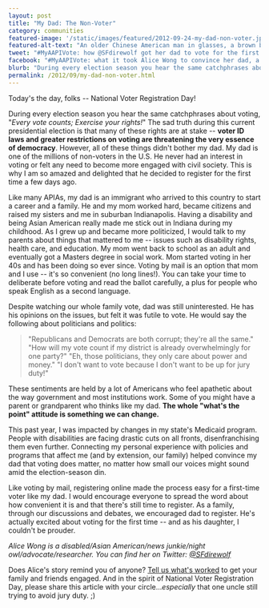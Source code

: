 ```yaml
---
layout: post
title: "My Dad: The Non-Voter"
category: communities
featured-image: '/static/images/featured/2012-09-24-my-dad-non-voter.jpg'
featured-alt-text: "An older Chinese American man in glasses, a brown blazer, and a hat stands beside his daughter, a wheelchair user wearing a blue jacket and a white sweater." 
tweet: "#MyAAPIVote: how @SFdirewolf got her dad to vote for the first time."
facebook: "#MyAAPIVote: what it took Alice Wong to convince her dad, a habitual non-voter, to cast his first ballot."
blurb: "During every election season you hear the same catchphrases about voting, 'Every vote counts; Exercise your rights!' The sad truth during this current presidential election is that many of these rights are at stake -- voter ID laws and greater restrictions on voting are threatening the very essence of democracy. However, all of these things didn't bother my dad. My dad is one of the millions of non-voters in the U.S. He never had an interest in voting or felt any need to become more engaged with civil society. This is why I am so amazed and delighted that he decided to register for the first time a few days ago."
permalink: /2012/09/my-dad-non-voter.html
---
```


Today's the day, folks -- National Voter Registration Day!

During every election season you hear the same catchphrases about voting, "_Every vote counts; Exercise your rights!_" The sad truth during this current presidential election is that many of these rights are at stake -- __voter ID laws and greater restrictions on voting are threatening the very essence of democracy__. However, all of these things didn't bother my dad. My dad is one of the millions of non-voters in the U.S. He never had an interest in voting or felt any need to become more engaged with civil society. This is why I am so amazed and delighted that he decided to register for the first time a few days ago.

Like many APIAs, my dad is an immigrant who arrived to this country to start a career and a family. He and my mom worked hard, became citizens and raised my sisters and me in suburban Indianapolis. Having a disability and being Asian American really made me stick out in Indiana during my childhood. As I grew up and became more politicized, I would talk to my parents about things that mattered to me -- issues such as disability rights, health care, and education. My mom went back to school as an adult and eventually got a Masters degree in social work. Mom started voting in her 40s and has been doing so ever since. Voting by mail is an option that mom and I use -- it's so convenient (no long lines!). You can take your time to deliberate before voting and read the ballot carefully, a plus for people who speak English as a second language.

Despite watching our whole family vote, dad was still uninterested. He has his opinions on the issues, but felt it was futile to vote. He would say the following about politicians and politics:

> "Republicans and Democrats are both corrupt; they're all the same."
> "How will my vote count if my district is already overwhelmingly for one party?"
> "Eh, those politicians, they only care about power and money."
> "I don't want to vote because I don't want to be up for jury duty!"

These sentiments are held by a lot of Americans who feel apathetic about the way government and most institutions work. Some of you might have a parent or grandparent who thinks like my dad. __The whole "what's the point" attitude is something we can change.__

This past year, I was impacted by changes in my state's Medicaid program. People with disabilities are facing drastic cuts on all fronts, disenfranchising them even further. Connecting my personal experience with policies and programs that affect me (and by extension, our family) helped convince my dad that voting does matter, no matter how small our voices might sound amid the election-season din.

Like voting by mail, registering online made the process easy for a first-time voter like my dad. I would encourage everyone to spread the word about how convenient it is and that there's still time to register. As a family, through our discussions and debates, we encouraged dad to register. He's actually excited about voting for the first time -- and as his daughter, I couldn't be prouder.

_Alice Wong is a disabled/Asian American/news junkie/night owl/advocate/researcher. You can find her on Twitter: [@SFdirewolf](http://twitter.com/SFdirewolf)_

Does Alice's story remind you of anyone? [Tell us what's worked](http://18millionrising.org/pitch) to get your family and friends engaged. And in the spirit of National Voter Registration Day, please share this article with your circle..._especially_ that one uncle still trying to avoid jury duty. ;)
